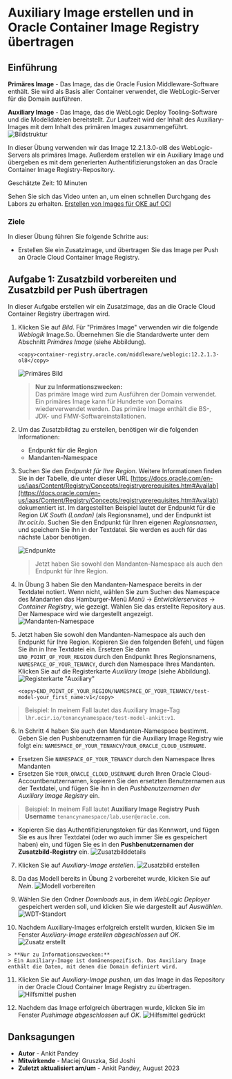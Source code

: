 # Auxiliary Image erstellen und in Oracle Container Image Registry übertragen

## Einführung

**Primäres Image** - Das Image, das die Oracle Fusion Middleware-Software enthält. Sie wird als Basis aller Container verwendet, die WebLogic-Server für die Domain ausführen.

**Auxiliary Image** - Das Image, das die WebLogic Deploy Tooling-Software und die Modelldateien bereitstellt. Zur Laufzeit wird der Inhalt des Auxiliary-Images mit dem Inhalt des primären Images zusammengeführt. ![Bildstruktur](images/image-structure.png)

In dieser Übung verwenden wir das Image 12.2.1.3.0-ol8 des WebLogic-Servers als primäres Image. Außerdem erstellen wir ein Auxiliary Image und übergeben es mit dem generierten Authentifizierungstoken an das Oracle Container Image Registry-Repository.

Geschätzte Zeit: 10 Minuten

Sehen Sie sich das Video unten an, um einen schnellen Durchgang des Labors zu erhalten. [Erstellen von Images für OKE auf OCI](videohub:1_y5o56oe5)

### Ziele

In dieser Übung führen Sie folgende Schritte aus:

*   Erstellen Sie ein Zusatzimage, und übertragen Sie das Image per Push an Oracle Cloud Container Image Registry.

## Aufgabe 1: Zusatzbild vorbereiten und Zusatzbild per Push übertragen

In dieser Aufgabe erstellen wir ein Zusatzimage, das an die Oracle Cloud Container Registry übertragen wird.

1.  Klicken Sie auf _Bild_. Für "Primäres Image" verwenden wir die folgende _Weblogik_ Image.So. Übernehmen Sie die Standardwerte unter dem Abschnitt _Primäres Image_ (siehe Abbildung).
    
        <copy>container-registry.oracle.com/middleware/weblogic:12.2.1.3-ol8</copy>
        
    
    ![Primäres Bild](images/primary-image.png)
    
    > **Nur zu Informationszwecken:**  
    > Das primäre Image wird zum Ausführen der Domain verwendet. Ein primäres Image kann für Hunderte von Domains wiederverwendet werden. Das primäre Image enthält die BS-, JDK- und FMW-Softwareinstallationen.
    
2.  Um das Zusatzbildtag zu erstellen, benötigen wir die folgenden Informationen:
    
    *   Endpunkt für die Region
    *   Mandanten-Namespace
3.  Suchen Sie den _Endpunkt für Ihre Region_. Weitere Informationen finden Sie in der Tabelle, die unter dieser URL [https://docs.oracle.com/en-us/iaas/Content/Registry/Concepts/registryprerequisites.htm#Availab](https://docs.oracle.com/en-us/iaas/Content/Registry/Concepts/registryprerequisites.htm#Availab) dokumentiert ist. Im dargestellten Beispiel lautet der Endpunkt für die Region _UK South (London)_ (als Regionsname), und der Endpunkt ist _lhr.ocir.io_. Suchen Sie den Endpunkt für Ihren eigenen _Regionsnamen_, und speichern Sie ihn in der Textdatei. Sie werden es auch für das nächste Labor benötigen.
    
    ![Endpunkte](images/end-point.png " ")
    
    > Jetzt haben Sie sowohl den Mandanten-Namespace als auch den Endpunkt für Ihre Region.
    
4.  In Übung 3 haben Sie den Mandanten-Namespace bereits in der Textdatei notiert. Wenn nicht, wählen Sie zum Suchen des Namespace des Mandanten das Hamburger-Menü _Menü_ -> _Entwicklerservices_ -> _Container Registry_, wie gezeigt. Wählen Sie das erstellte Repository aus. Der Namespace wird wie dargestellt angezeigt. ![Mandanten-Namespace](images/tenancy-namespace.png)
    
5.  Jetzt haben Sie sowohl den Mandanten-Namespace als auch den Endpunkt für Ihre Region. Kopieren Sie den folgenden Befehl, und fügen Sie ihn in Ihre Textdatei ein. Ersetzen Sie dann `END_POINT_OF_YOUR_REGION` durch den Endpunkt Ihres Regionsnamens, `NAMESPACE_OF_YOUR_TENANCY`, durch den Namespace Ihres Mandanten. Klicken Sie auf die Registerkarte _Auxiliary Image_ (siehe Abbildung). ![Registerkarte "Auxiliary"](images/auxiliary-tab.png)
    
        <copy>END_POINT_OF_YOUR_REGION/NAMESPACE_OF_YOUR_TENANCY/test-model-your_first_name:v1</copy>
        

> Beispiel: In meinem Fall lautet das Auxiliary Image-Tag `lhr.ocir.io/tenancynamespace/test-model-ankit:v1`.

6.  In Schritt 4 haben Sie auch den Mandanten-Namespace bestimmt. Geben Sie den Pushbenutzernamen für die Auxiliary Image Registry wie folgt ein: `NAMESPACE_OF_YOUR_TENANCY`/`YOUR_ORACLE_CLOUD_USERNAME`.  
    

*   Ersetzen Sie `NAMESPACE_OF_YOUR_TENANCY` durch den Namespace Ihres Mandanten
*   Ersetzen Sie `YOUR_ORACLE_CLOUD_USERNAME` durch Ihren Oracle Cloud-Accountbenutzernamen, kopieren Sie den ersetzten Benutzernamen aus der Textdatei, und fügen Sie ihn in den _Pushbenutzernamen der Auxiliary Image Registry_ ein.

> Beispiel: In meinem Fall lautet **Auxiliary Image Registry Push Username** `tenancynamespace/lab.user@oracle.com`.

*   Kopieren Sie das Authentifizierungstoken für das Kennwort, und fügen Sie es aus Ihrer Textdatei (oder wo auch immer Sie es gespeichert haben) ein, und fügen Sie es in den **Pushbenutzernamen der Zusatzbild-Registry** ein. ![Zusatzbilddetails](images/auxiliary-image-details.png)

7.  Klicken Sie auf _Auxiliary-Image erstellen_. ![Zusatzbild erstellen](images/create-auxiliary-image.png)
    
8.  Da das Modell bereits in Übung 2 vorbereitet wurde, klicken Sie auf _Nein_. ![Modell vorbereiten](images/prepare-model.png)
    
9.  Wählen Sie den Ordner _Downloads_ aus, in dem _WebLogic Deployer_ gespeichert werden soll, und klicken Sie wie dargestellt auf _Auswählen_. ![WDT-Standort](images/wdt-location.png)
    
10.  Nachdem Auxiliary-Images erfolgreich erstellt wurden, klicken Sie im Fenster _Auxiliary-Image erstellen abgeschlossen_ auf _OK_. ![Zusatz erstellt](images/auxiliary-created.png)
    
    > **Nur zu Informationszwecken:**  
    > Ein Auxiliary-Image ist domänenspezifisch. Das Auxiliary Image enthält die Daten, mit denen die Domain definiert wird.
    
11.  Klicken Sie auf _Auxiliary-Image pushen_, um das Image in das Repository in der Oracle Cloud Container Image Registry zu übertragen. ![Hilfsmittel pushen](images/push-auxiliary.png)
    
12.  Nachdem das Image erfolgreich übertragen wurde, klicken Sie im Fenster _Pushimage abgeschlossen_ auf _OK_. ![Hilfsmittel gedrückt](images/auxiliary-pushed.png)
    

## Danksagungen

*   **Autor** - Ankit Pandey
*   **Mitwirkende** - Maciej Gruszka, Sid Joshi
*   **Zuletzt aktualisiert am/um** - Ankit Pandey, August 2023